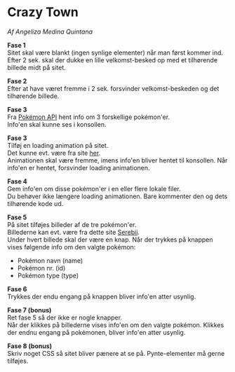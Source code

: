 # Crazy Town

*Af Angeliza Medina Quintana*

**Fase 1**<br>
Sitet skal være blankt (ingen synlige elementer) når man først kommer ind.<br>
Efter 2 sek. skal der dukke en lille velkomst-besked op med et tilhørende billede midt på sitet.

**Fase 2**<br>
Efter at have været fremme i 2 sek. forsvinder velkomst-beskeden og det tilhørende billede.

**Fase 3**<br>
Fra [Pokémon API](https://pokeapi.co/) hent info om 3 forskellige pokémon'er.<br>
Info'en skal kunne ses i konsollen.

**Fase 3**<br>
Tilføj en loading animation på sitet.<br> 
Det kunne evt. være fra site [her](https://loading.io/css/).<br>
Animationen skal være fremme, imens info'en bliver hentet til konsollen. Når info'en er hentet, forsvinder loading animationen.

**Fase 4**<br>
Gem info'en om disse pokémon'er i en eller flere lokale filer.<br>
Du behøver ikke længere loading animationen. Bare kommenter den og dets tilhørende kode ud. 

**Fase 5**<br>
På sitet tilføjes billeder af de tre pokémon'er.<br>
Billederne kan evt. være fra dette site [Serebii](https://www.serebii.net/).<br>
Under hvert billede skal der være en knap. Når der trykkes på knappen vises følgende info om den valgte pokémon:<br>

+ Pokémon navn (name)
+ Pokémon nr. (id)
+ Pokémon type (type)

**Fase 6**<br>
Trykkes der endu engang på knappen bliver info'en atter usynlig.  

**Fase 7 (bonus)**<br>
Ret fase 5 så der ikke er nogle knapper.<br>
Når der klikkes på billederne vises info'en om den valgte pokémon. Klikkes der endnu engang på pokémonen,  bliver info'en atter usynlig.

**Fase 8 (bonus)**<br>
Skriv noget CSS så sitet bliver pænere at se på. Pynte-elementer må gerne tilføjes.
